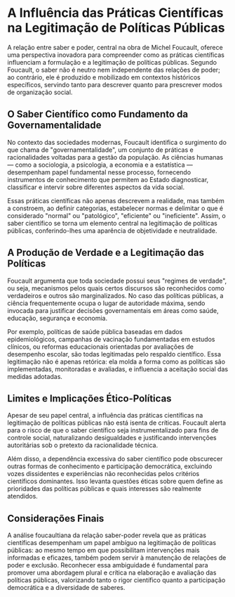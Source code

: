 # A Influência das Práticas Científicas na Legitimação de Políticas Públicas

A relação entre saber e poder, central na obra de Michel Foucault, oferece uma perspectiva inovadora para compreender como as práticas científicas influenciam a formulação e a legitimação de políticas públicas. Segundo Foucault, o saber não é neutro nem independente das relações de poder; ao contrário, ele é produzido e mobilizado em contextos históricos específicos, servindo tanto para descrever quanto para prescrever modos de organização social.

## O Saber Científico como Fundamento da Governamentalidade

No contexto das sociedades modernas, Foucault identifica o surgimento do que chama de "governamentalidade", um conjunto de práticas e racionalidades voltadas para a gestão da população. As ciências humanas — como a sociologia, a psicologia, a economia e a estatística — desempenham papel fundamental nesse processo, fornecendo instrumentos de conhecimento que permitem ao Estado diagnosticar, classificar e intervir sobre diferentes aspectos da vida social.

Essas práticas científicas não apenas descrevem a realidade, mas também a constroem, ao definir categorias, estabelecer normas e delimitar o que é considerado "normal" ou "patológico", "eficiente" ou "ineficiente". Assim, o saber científico se torna um elemento central na legitimação de políticas públicas, conferindo-lhes uma aparência de objetividade e neutralidade.

## A Produção de Verdade e a Legitimação das Políticas

Foucault argumenta que toda sociedade possui seus "regimes de verdade", ou seja, mecanismos pelos quais certos discursos são reconhecidos como verdadeiros e outros são marginalizados. No caso das políticas públicas, a ciência frequentemente ocupa o lugar de autoridade máxima, sendo invocada para justificar decisões governamentais em áreas como saúde, educação, segurança e economia.

Por exemplo, políticas de saúde pública baseadas em dados epidemiológicos, campanhas de vacinação fundamentadas em estudos clínicos, ou reformas educacionais orientadas por avaliações de desempenho escolar, são todas legitimadas pelo respaldo científico. Essa legitimação não é apenas retórica: ela molda a forma como as políticas são implementadas, monitoradas e avaliadas, e influencia a aceitação social das medidas adotadas.

## Limites e Implicações Ético-Políticas

Apesar de seu papel central, a influência das práticas científicas na legitimação de políticas públicas não está isenta de críticas. Foucault alerta para o risco de que o saber científico seja instrumentalizado para fins de controle social, naturalizando desigualdades e justificando intervenções autoritárias sob o pretexto da racionalidade técnica.

Além disso, a dependência excessiva do saber científico pode obscurecer outras formas de conhecimento e participação democrática, excluindo vozes dissidentes e experiências não reconhecidas pelos critérios científicos dominantes. Isso levanta questões éticas sobre quem define as prioridades das políticas públicas e quais interesses são realmente atendidos.

## Considerações Finais

A análise foucaultiana da relação saber-poder revela que as práticas científicas desempenham um papel ambíguo na legitimação de políticas públicas: ao mesmo tempo em que possibilitam intervenções mais informadas e eficazes, também podem servir à manutenção de relações de poder e exclusão. Reconhecer essa ambiguidade é fundamental para promover uma abordagem plural e crítica na elaboração e avaliação das políticas públicas, valorizando tanto o rigor científico quanto a participação democrática e a diversidade de saberes.